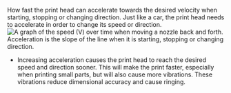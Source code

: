 How fast the print head can accelerate towards the desired velocity when starting, stopping or changing direction. Just like a car, the print head needs to accelerate in order to change its speed or direction.
![A graph of the speed (V) over time when moving a nozzle back and forth. Acceleration is the slope of the line when it is starting, stopping or changing direction.](acceleration_enabled_img1.svg)
* Increasing acceleration causes the print head to reach the desired speed and direction sooner. This will make the print faster, especially when printing small parts, but will also cause more vibrations. These vibrations reduce dimensional accuracy and cause ringing.